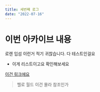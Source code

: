 ```yaml
---
title: 세번째 로그
date: "2022-07-16"
---
```


# 이번 아카이브 내용

로렌 입섬 이런거 적기 귀찮습니다. 다 테스트인걸요

- 이게 리스트이고요 확인해보세요

[이건 링크에요](https://www.youtube.com/)

> 헬로 월드 이건 몰라 참조인가
